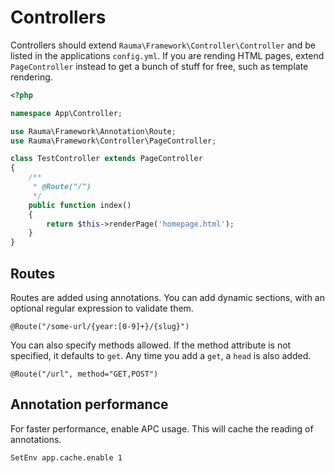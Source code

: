 Controllers
===========

Controllers should extend `Rauma\Framework\Controller\Controller` and be listed in the applications `config.yml`. If you are rending HTML pages, extend `PageController` instead to get a bunch of stuff for free, such as template rendering.

```php
<?php

namespace App\Controller;

use Rauma\Framework\Annotation\Route;
use Rauma\Framework\Controller\PageController;

class TestController extends PageController
{
    /**
     * @Route("/")
     */
    public function index()
    {
        return $this->renderPage('homepage.html');
    }
}
```

Routes
------

Routes are added using annotations. You can add dynamic sections, with an optional regular expression to validate them.

```
@Route("/some-url/{year:[0-9]+}/{slug}")
```

You can also specify methods allowed. If the method attribute is not specified, it defaults to `get`. Any time you add a `get`, a `head` is also added.

```
@Route("/url", method="GET,POST")
```

Annotation performance
----------------------

For faster performance, enable APC usage. This will cache the reading of annotations.

```
SetEnv app.cache.enable 1
```
